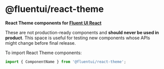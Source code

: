 # @fluentui/react-theme

**React Theme components for [Fluent UI React](https://developer.microsoft.com/en-us/fluentui)**

These are not production-ready components and **should never be used in product**. This space is useful for testing new components whose APIs might change before final release.

To import React Theme components:

```js
import { ComponentName } from '@fluentui/react-theme';
```
